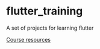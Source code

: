 # flutter_training
A set of projects for learning flutter

[Course resources](https://github.com/londonappbrewery/Flutter-Course-Resources)